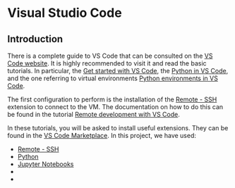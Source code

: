 # Visual Studio Code

## Introduction

There is a complete guide to VS Code that can be consulted on the [VS Code website](https://code.visualstudio.com/docs/?dv=win64user).
It is highly recommended to visit it and read the basic tutorials. In particular, the [Get started with VS Code](https://code.visualstudio.com/docs/getstarted/getting-started#_enhance-your-coding-with-ai-and-github-copilot), the [Python in VS Code](https://code.visualstudio.com/docs/languages/python), and the one referring to virtual environments [Python environments in VS Code](https://code.visualstudio.com/docs/python/environments).

The first configuration to perform is the installation of the [Remote - SSH](https://marketplace.visualstudio.com/items?itemName=ms-vscode-remote.remote-ssh) extension to connect to the VM. The documentation on how to do this can be found in the tutorial [Remote development with VS Code](https://code.visualstudio.com/docs/remote/ssh).

In these tutorials, you will be asked to install useful extensions. They can be found in the [VS Code Marketplace](https://code.visualstudio.com/docs/editor/extension-marketplace). In this project, we have used:

- [Remote - SSH](https://marketplace.visualstudio.com/items?itemName=ms-vscode-remote.remote-ssh)
- [Python](https://marketplace.visualstudio.com/items?itemName=ms-python.python)
- [Jupyter Notebooks](https://marketplace.visualstudio.com/items?itemName=ms-toolsai.jupyter)
-
-
